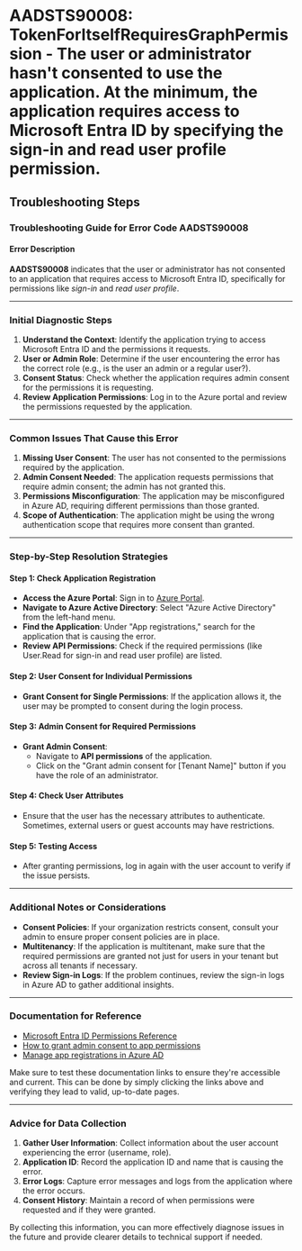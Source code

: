 # AADSTS90008: TokenForItselfRequiresGraphPermission - The user or administrator hasn't consented to use the application. At the minimum, the application requires access to Microsoft Entra ID by specifying the sign-in and read user profile permission.


## Troubleshooting Steps
### Troubleshooting Guide for Error Code AADSTS90008

#### Error Description
**AADSTS90008** indicates that the user or administrator has not consented to an application that requires access to Microsoft Entra ID, specifically for permissions like *sign-in* and *read user profile*.

---

### Initial Diagnostic Steps
1. **Understand the Context**: Identify the application trying to access Microsoft Entra ID and the permissions it requests.
2. **User or Admin Role**: Determine if the user encountering the error has the correct role (e.g., is the user an admin or a regular user?).
3. **Consent Status**: Check whether the application requires admin consent for the permissions it is requesting.
4. **Review Application Permissions**: Log in to the Azure portal and review the permissions requested by the application.

---

### Common Issues That Cause this Error
1. **Missing User Consent**: The user has not consented to the permissions required by the application.
2. **Admin Consent Needed**: The application requests permissions that require admin consent; the admin has not granted this.
3. **Permissions Misconfiguration**: The application may be misconfigured in Azure AD, requiring different permissions than those granted.
4. **Scope of Authentication**: The application might be using the wrong authentication scope that requires more consent than granted.

---

### Step-by-Step Resolution Strategies

#### Step 1: Check Application Registration
- **Access the Azure Portal**: Sign in to [Azure Portal](https://portal.azure.com).
- **Navigate to Azure Active Directory**: Select "Azure Active Directory" from the left-hand menu.
- **Find the Application**: Under "App registrations," search for the application that is causing the error.
- **Review API Permissions**: Check if the required permissions (like User.Read for sign-in and read user profile) are listed.

#### Step 2: User Consent for Individual Permissions
- **Grant Consent for Single Permissions**: If the application allows it, the user may be prompted to consent during the login process.
  
#### Step 3: Admin Consent for Required Permissions
- **Grant Admin Consent**:
  - Navigate to **API permissions** of the application.
  - Click on the "Grant admin consent for [Tenant Name]" button if you have the role of an administrator.

#### Step 4: Check User Attributes
- Ensure that the user has the necessary attributes to authenticate. Sometimes, external users or guest accounts may have restrictions.

#### Step 5: Testing Access
- After granting permissions, log in again with the user account to verify if the issue persists.

---

### Additional Notes or Considerations
- **Consent Policies**: If your organization restricts consent, consult your admin to ensure proper consent policies are in place.
- **Multitenancy**: If the application is multitenant, make sure that the required permissions are granted not just for users in your tenant but across all tenants if necessary.
- **Review Sign-in Logs**: If the problem continues, review the sign-in logs in Azure AD to gather additional insights.

---

### Documentation for Reference
- [Microsoft Entra ID Permissions Reference](https://learn.microsoft.com/en-us/graph/permissions-reference)
- [How to grant admin consent to app permissions](https://learn.microsoft.com/en-us/azure/active-directory/develop/v2-admin-consent)
- [Manage app registrations in Azure AD](https://learn.microsoft.com/en-us/azure/active-directory/develop/quickstart-register-app)

Make sure to test these documentation links to ensure they're accessible and current. This can be done by simply clicking the links above and verifying they lead to valid, up-to-date pages.

---

### Advice for Data Collection
1. **Gather User Information**: Collect information about the user account experiencing the error (username, role).
2. **Application ID**: Record the application ID and name that is causing the error.
3. **Error Logs**: Capture error messages and logs from the application where the error occurs.
4. **Consent History**: Maintain a record of when permissions were requested and if they were granted.

By collecting this information, you can more effectively diagnose issues in the future and provide clearer details to technical support if needed.
